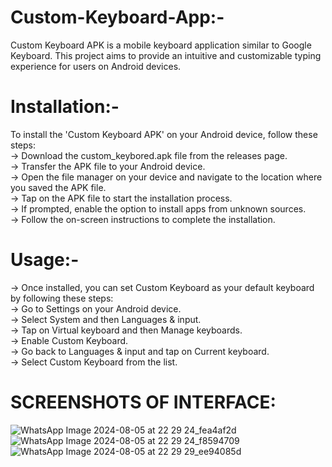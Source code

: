 # Custom-Keyboard-App:-
Custom Keyboard APK is a mobile keyboard application similar to Google Keyboard. This project aims to provide an intuitive and customizable typing experience for users on Android devices.

# Installation:-
To install the 'Custom Keyboard APK' on your Android device, follow these steps:<br>
-> Download the custom_keybored.apk file from the releases page.<br>
-> Transfer the APK file to your Android device.<br>
-> Open the file manager on your device and navigate to the location where you saved the APK file.<br>
-> Tap on the APK file to start the installation process.<br>
-> If prompted, enable the option to install apps from unknown sources.<br>
-> Follow the on-screen instructions to complete the installation.<br>

# Usage:-
-> Once installed, you can set Custom Keyboard as your default keyboard by following these steps:<br>
-> Go to Settings on your Android device.<br>
-> Select System and then Languages & input.<br>
-> Tap on Virtual keyboard and then Manage keyboards.<br>
-> Enable Custom Keyboard.<br>
-> Go back to Languages & input and tap on Current keyboard.<br>
-> Select Custom Keyboard from the list.<br>

# SCREENSHOTS OF INTERFACE:
![WhatsApp Image 2024-08-05 at 22 29 24_fea4af2d](https://github.com/user-attachments/assets/97169c27-0af8-4df2-956e-f67a963e116c)
![WhatsApp Image 2024-08-05 at 22 29 24_f8594709](https://github.com/user-attachments/assets/dc65abc6-1242-4d61-9766-9b3056648bac)
![WhatsApp Image 2024-08-05 at 22 29 29_ee94085d](https://github.com/user-attachments/assets/fb81d9b1-f19d-45e8-b6e8-facb00162437)

